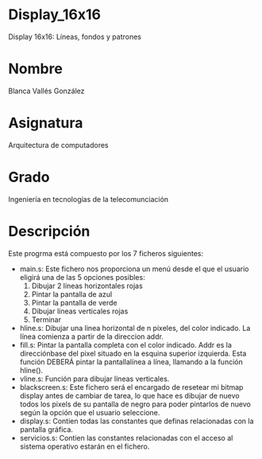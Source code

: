 # Display_16x16
Display 16x16: Líneas, fondos y patrones

# Nombre
Blanca Vallés González

# Asignatura
Arquitectura de computadores

# Grado
Ingeniería en tecnologías de la telecomunciación

# Descripción
Este progrma está compuesto por los 7 ficheros siguientes:

- main.s: Este fichero nos proporciona un menú desde el que el usuario eligirá una de las 5 opciones posibles:
    1. Dibujar 2 líneas horizontales rojas 
    2. Pintar la pantalla de azul 
    3. Pintar la pantalla de verde 
    4. Dibujar líneas verticales rojas 
    5. Terminar
- hline.s: Dibujar una linea horizontal de n pixeles, del color indicado. La línea comienza a partir de la direccion addr.
- fill.s: Pintar la pantalla completa con el color indicado. Addr es la direcciónbase del pixel situado en la esquina superior izquierda. 
  Esta función DEBERÁ pintar la pantallalínea a línea, llamando a la función hline().
- vline.s: Función para dibujar líneas verticales.
- blackscreen.s: Este fichero será el encargado de resetear mi bitmap display antes de cambiar de tarea, lo que hace es dibujar de nuevo todos los pixels de su pantalla de negro para poder pintarlos de nuevo según la opción que el usuario seleccione.
- display.s: Contien todas las constantes que definas relacionadas con la pantalla gráfica.
- servicios.s: Contien las constantes relacionadas con el acceso al sistema operativo estarán en el fichero.
